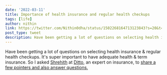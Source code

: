 ```yaml
---
date: '2022-03-11'
title: Importance of health insurance and regular health checkups
tags: [life]
author: nithin
link: https://twitter.com/Nithin0dha/status/1502268164713123843?s=20&t=FNc8xKa2dB_Irm-Q8GOSrw
post_type: tweet
description: Have been getting a lot of questions on selecting health insurance & regular health checkups...
---
```


Have been getting a lot of questions on selecting health insurance & regular health checkups. It's super important to have adequate health & term insurance. So I asked [Shrehith](https://twitter.com/ShrehithK) at [Ditto](https://joinditto.in), an expert on insurance, to [share a few pointers and also answer questions.](https://zerodha.com/z-connect/insurance-by-ditto/how-to-protect-yourself-when-a-single-event-throws-your-life-off-course)
